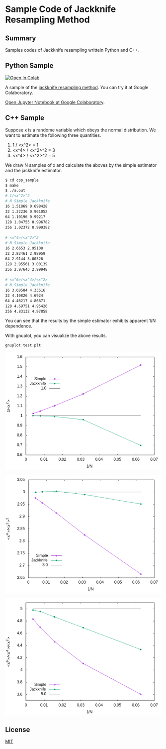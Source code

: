 # Sample Code of Jackknife Resampling Method

## Summary

Samples codes of Jackknife resampling writtein Python and C++.

## Python Sample

[![Open In Colab](https://colab.research.google.com/assets/colab-badge.svg)](https://colab.research.google.com/github/kaityo256/jackknife/blob/main/Jackknife.ipynb)

A sample of the [jackknife resampling method](https://en.wikipedia.org/wiki/Jackknife_resampling). You can try it at Google Colaboratory.

[Open Jupyter Notebook at Google Colaboratory](https://colab.research.google.com/github/kaityo256/jackknife/blob/main/Jackknife.ipynb).

## C++ Sample

Suppose x is a randome variable which obeys the normal distribution. We want to estimate the following three quantities.

1. 1 / <x^2> = 1
2. <x^4> / <x^2>^2 = 3
3. <x^4> / <x^2>^2 = 5

We draw N samples of x and calculate the aboves by the simple estimator and the jackknife estimator.

```sh
$ cd cpp_sample
$ make
$ ./a.out
# 1/<x^2>^2
# N Simple Jackknife
16 1.51869 0.698428
32 1.22236 0.961052
64 1.10196 0.99217
128 1.04755 0.996782
256 1.02372 0.999382

# <x^4>/<x^2>^2
# N Simple Jackknife
16 2.6653 2.95108
32 2.82461 2.98959
64 2.9144 3.00326
128 2.95561 3.00139
256 2.97643 2.99948

# <x^6>/<x^4>/<x^2>
# N Simple Jackknife
16 3.60584 4.33516
32 4.10826 4.6924
64 4.46217 4.86671
128 4.69751 4.95426
256 4.83132 4.97858
```

You can see that the results by the simple estimator exhibits apparent 1/N dependence.

With gnuplot, you can visualize the above results.

```sh
gnuplot test.plt
```

![1/<x^2>](cpp_sample/test1.png)

![<x^4>/<x^2>^2](cpp_sample/test2.png)

![<x^6>/<x^4>/<x^2>](cpp_sample/test3.png)

## License

[MIT](LICENSE)

